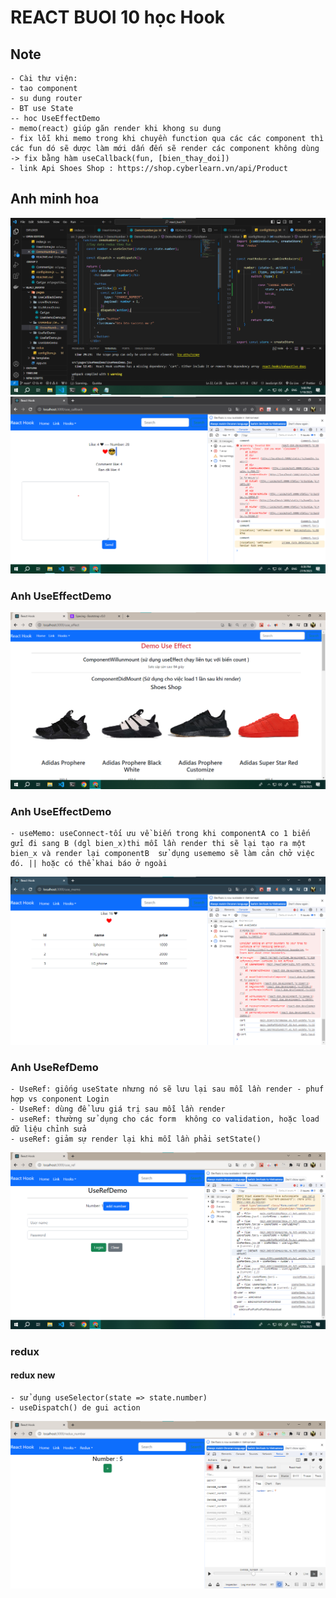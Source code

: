 # REACT BUOI 10 học Hook

## Note
    - Cài thư viện: 
    - tao component 
    - su dung router
    - BT use State
    -- hoc UseEffectDemo
    - memo(react) giúp găn render khi khong su dung
    - fix lỗi khi memo trong khi chuyền function qua các các component thì các fun dó sẽ dược làm mới dấn đến sẽ render các component không dùng -> fix bằng hàm useCallback(fun, [bien_thay_doi])
    - link Api Shoes Shop : https://shop.cyberlearn.vn/api/Product

## Anh minh hoa
![...](./images/img_code.png)
![...](./images/img_minhHoaBuoi10.png)

### Anh UseEffectDemo
![...](./images/img_useEffect.png)

### Anh UseEffectDemo
    - useMemo: useConnect-tối ưu về biến trong khi componentA co 1 biến gửi đi sang B (dgl bien_x)thi mỗi lần render thi sẽ lại tạo ra một bien_x và render lại componentB  sử dụng usememo sẽ làm cản chở việc đó. || hoặc có thể khai báo ở ngoài

![...](./images/img_useMemo.png)


### Anh UseRefDemo
    - UseRef: giống useState nhưng nó sẽ lưu lại sau mỗi lần render - phuf hợp vs conponent Login
    - UseRef: dùng để lưu giá trị sau mỗi lần render
    - useRef: thường sử dụng cho các form  không co validation, hoặc load dữ liệu chỉnh sửa
    - useRef: giảm sự render lại khi mỗi lần phải setState()
![...](./images/img_useRef.png)


### redux

#### redux new 
    - sử dụng useSelector(state => state.number)
    - useDispatch() de gui action

![...](./images//img_redux.png)